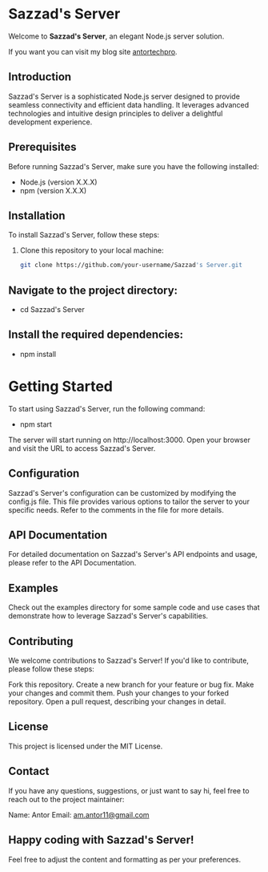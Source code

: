# Sazzad's Server

Welcome to **Sazzad's Server**, an elegant Node.js server solution.

If you want you can visit my blog site [antortechpro](https://antortechpro.blogspot.com/).

## Introduction

Sazzad's Server is a sophisticated Node.js server designed to provide seamless connectivity and efficient data handling. It leverages advanced technologies and intuitive design principles to deliver a delightful development experience.

## Prerequisites

Before running Sazzad's Server, make sure you have the following installed:

- Node.js (version X.X.X)
- npm (version X.X.X)

## Installation

To install Sazzad's Server, follow these steps:

1. Clone this repository to your local machine:

   ```bash
   git clone https://github.com/your-username/Sazzad's Server.git
   ```

## Navigate to the project directory:

- cd Sazzad's Server

## Install the required dependencies:

- npm install

# Getting Started

To start using Sazzad's Server, run the following command:

- npm start

The server will start running on http://localhost:3000. Open your browser and visit the URL to access Sazzad's Server.

## Configuration

Sazzad's Server's configuration can be customized by modifying the config.js file. This file provides various options to tailor the server to your specific needs. Refer to the comments in the file for more details.

## API Documentation

For detailed documentation on Sazzad's Server's API endpoints and usage, please refer to the API Documentation.

## Examples

Check out the examples directory for some sample code and use cases that demonstrate how to leverage Sazzad's Server's capabilities.

## Contributing

We welcome contributions to Sazzad's Server! If you'd like to contribute, please follow these steps:

Fork this repository.
Create a new branch for your feature or bug fix.
Make your changes and commit them.
Push your changes to your forked repository.
Open a pull request, describing your changes in detail.

## License

This project is licensed under the MIT License.

## Contact

If you have any questions, suggestions, or just want to say hi, feel free to reach out to the project maintainer:

Name: Antor
Email: am.antor11@gmail.com

## Happy coding with Sazzad's Server!

Feel free to adjust the content and formatting as per your preferences.
